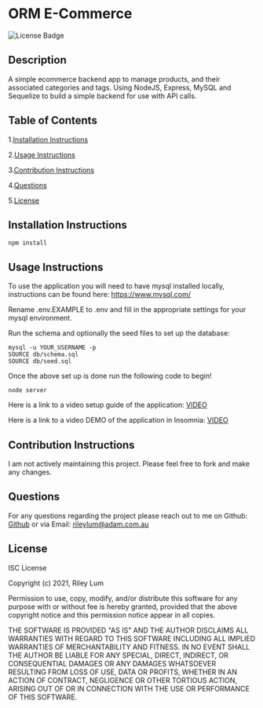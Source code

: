 
# ORM E-Commerce

  ![License Badge](https://img.shields.io/badge/license-ISC-blue)

  ## Description

  A simple ecommerce backend app to manage products, and their associated categories and tags. Using NodeJS, Express, MySQL and Sequelize to build a simple backend for use with API calls.

  ## Table of Contents

  1.[Installation Instructions](#installation-instructions)

  2.[Usage Instructions](#usage-instructions)

  3.[Contribution Instructions](#contribution-instructions)

  4.[Questions](#questions)

  5.[License](#License)
  

  ## Installation Instructions

    npm install

  ## Usage Instructions

  To use the application you will need to have mysql installed locally, instructions can be found here: https://www.mysql.com/

  Rename .env.EXAMPLE to .env and fill in the appropriate settings for your mysql environment.

  Run the schema and optionally the seed files to set up the database:

    mysql -u YOUR_USERNAME -p
    SOURCE db/schema.sql
    SOURCE db/seed.sql

  Once the above set up is done run the following code to begin!

    node server

  Here is a link to a video setup guide of the application: [VIDEO](https://drive.google.com/file/d/1wWh6OWTPRZq102oHq7dHLxqUJVC-LCZ0/view?usp=sharing)

  Here is a link to a video DEMO of the application in Insomnia: [VIDEO](https://drive.google.com/file/d/1XfONcAPhwJn_lNqNW0xXdluEKJdP3jl7/view?usp=sharing)

  ## Contribution Instructions

  I am not actively maintaining this project. Please feel free to fork and make any changes.

  ## Questions
  
  For any questions regarding the project please reach out to me on Github: [Github](https://github.com/rileylum) or via Email: rileylum@adam.com.au

  ## License

  
ISC License

Copyright (c) 2021, Riley Lum

Permission to use, copy, modify, and/or distribute this software for any
purpose with or without fee is hereby granted, provided that the above
copyright notice and this permission notice appear in all copies.

THE SOFTWARE IS PROVIDED "AS IS" AND THE AUTHOR DISCLAIMS ALL WARRANTIES
WITH REGARD TO THIS SOFTWARE INCLUDING ALL IMPLIED WARRANTIES OF
MERCHANTABILITY AND FITNESS. IN NO EVENT SHALL THE AUTHOR BE LIABLE FOR
ANY SPECIAL, DIRECT, INDIRECT, OR CONSEQUENTIAL DAMAGES OR ANY DAMAGES
WHATSOEVER RESULTING FROM LOSS OF USE, DATA OR PROFITS, WHETHER IN AN
ACTION OF CONTRACT, NEGLIGENCE OR OTHER TORTIOUS ACTION, ARISING OUT OF
OR IN CONNECTION WITH THE USE OR PERFORMANCE OF THIS SOFTWARE.